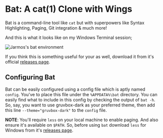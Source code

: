 # Bat: A cat(1) Clone with Wings

Bat is a command-line tool like `cat` but with superpowers like Syntax Highlighting, Paging, Git integration & much more!

And this is what it looks like on my Windows Terminal session;

![Jarmos's bat environment](../../assets/bat.gif)

If you think this is something useful for your as well, download it from it's official [releases page](https://github.com/sharkdp/bat/releases/latest).

## Configuring Bat

Bat can be easily configured using a config file which is aptly named `config`. You've to place this file under the `%APPDATA%\bat` directory. You can easily find what to include in this config by checking the output of `bat -h`. So, say, you want to use gruvbox-dark as your preferred theme, then add this line `--theme="gruvbox-dark"` to the `config` file.

**NOTE**: You'll require `less` on your local machine to enable paging. And also ensure it's available on `$PATH`. So, before using `bat` download `less` for Windows from it's [releases page](https://github.com/jftuga/less-Windows/releases/latest).
